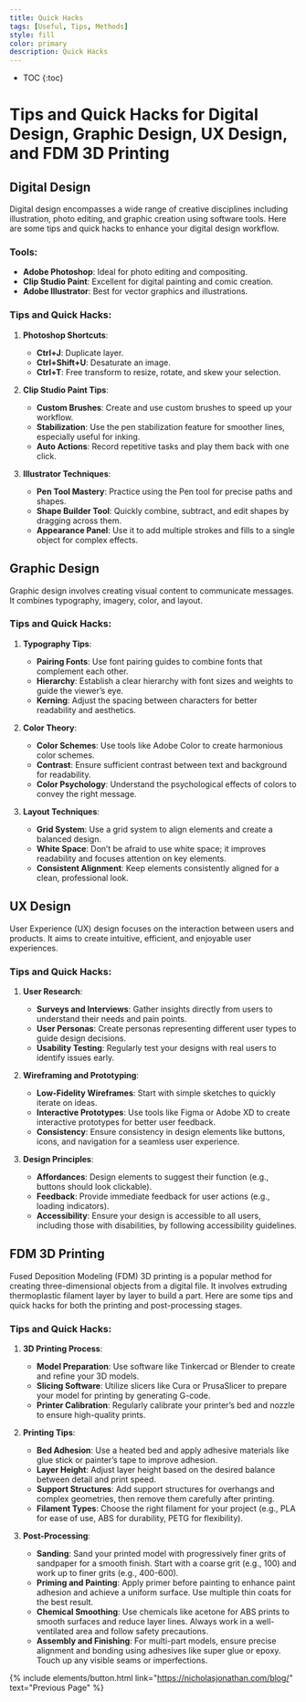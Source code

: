 ```yaml
---
title: Quick Hacks
tags: [Useful, Tips, Methods]
style: fill
color: primary
description: Quick Hacks
---
```

* TOC
{:toc}

# Tips and Quick Hacks for Digital Design, Graphic Design, UX Design, and FDM 3D Printing

## Digital Design

Digital design encompasses a wide range of creative disciplines including illustration, photo editing, and graphic creation using software tools. Here are some tips and quick hacks to enhance your digital design workflow.

### Tools:
- **Adobe Photoshop**: Ideal for photo editing and compositing.
- **Clip Studio Paint**: Excellent for digital painting and comic creation.
- **Adobe Illustrator**: Best for vector graphics and illustrations.

### Tips and Quick Hacks:
1. **Photoshop Shortcuts**:
   - **Ctrl+J**: Duplicate layer.
   - **Ctrl+Shift+U**: Desaturate an image.
   - **Ctrl+T**: Free transform to resize, rotate, and skew your selection.

2. **Clip Studio Paint Tips**:
   - **Custom Brushes**: Create and use custom brushes to speed up your workflow.
   - **Stabilization**: Use the pen stabilization feature for smoother lines, especially useful for inking.
   - **Auto Actions**: Record repetitive tasks and play them back with one click.

3. **Illustrator Techniques**:
   - **Pen Tool Mastery**: Practice using the Pen tool for precise paths and shapes.
   - **Shape Builder Tool**: Quickly combine, subtract, and edit shapes by dragging across them.
   - **Appearance Panel**: Use it to add multiple strokes and fills to a single object for complex effects.

## Graphic Design

Graphic design involves creating visual content to communicate messages. It combines typography, imagery, color, and layout.

### Tips and Quick Hacks:
1. **Typography Tips**:
   - **Pairing Fonts**: Use font pairing guides to combine fonts that complement each other.
   - **Hierarchy**: Establish a clear hierarchy with font sizes and weights to guide the viewer’s eye.
   - **Kerning**: Adjust the spacing between characters for better readability and aesthetics.

2. **Color Theory**:
   - **Color Schemes**: Use tools like Adobe Color to create harmonious color schemes.
   - **Contrast**: Ensure sufficient contrast between text and background for readability.
   - **Color Psychology**: Understand the psychological effects of colors to convey the right message.

3. **Layout Techniques**:
   - **Grid System**: Use a grid system to align elements and create a balanced design.
   - **White Space**: Don’t be afraid to use white space; it improves readability and focuses attention on key elements.
   - **Consistent Alignment**: Keep elements consistently aligned for a clean, professional look.

## UX Design

User Experience (UX) design focuses on the interaction between users and products. It aims to create intuitive, efficient, and enjoyable user experiences.

### Tips and Quick Hacks:
1. **User Research**:
   - **Surveys and Interviews**: Gather insights directly from users to understand their needs and pain points.
   - **User Personas**: Create personas representing different user types to guide design decisions.
   - **Usability Testing**: Regularly test your designs with real users to identify issues early.

2. **Wireframing and Prototyping**:
   - **Low-Fidelity Wireframes**: Start with simple sketches to quickly iterate on ideas.
   - **Interactive Prototypes**: Use tools like Figma or Adobe XD to create interactive prototypes for better user feedback.
   - **Consistency**: Ensure consistency in design elements like buttons, icons, and navigation for a seamless user experience.

3. **Design Principles**:
   - **Affordances**: Design elements to suggest their function (e.g., buttons should look clickable).
   - **Feedback**: Provide immediate feedback for user actions (e.g., loading indicators).
   - **Accessibility**: Ensure your design is accessible to all users, including those with disabilities, by following accessibility guidelines.

## FDM 3D Printing

Fused Deposition Modeling (FDM) 3D printing is a popular method for creating three-dimensional objects from a digital file. It involves extruding thermoplastic filament layer by layer to build a part. Here are some tips and quick hacks for both the printing and post-processing stages.

### Tips and Quick Hacks:
1. **3D Printing Process**:
   - **Model Preparation**: Use software like Tinkercad or Blender to create and refine your 3D models.
   - **Slicing Software**: Utilize slicers like Cura or PrusaSlicer to prepare your model for printing by generating G-code.
   - **Printer Calibration**: Regularly calibrate your printer’s bed and nozzle to ensure high-quality prints.

2. **Printing Tips**:
   - **Bed Adhesion**: Use a heated bed and apply adhesive materials like glue stick or painter’s tape to improve adhesion.
   - **Layer Height**: Adjust layer height based on the desired balance between detail and print speed.
   - **Support Structures**: Add support structures for overhangs and complex geometries, then remove them carefully after printing.
   - **Filament Types**: Choose the right filament for your project (e.g., PLA for ease of use, ABS for durability, PETG for flexibility).

3. **Post-Processing**:
   - **Sanding**: Sand your printed model with progressively finer grits of sandpaper for a smooth finish. Start with a coarse grit (e.g., 100) and work up to finer grits (e.g., 400-600).
   - **Priming and Painting**: Apply primer before painting to enhance paint adhesion and achieve a uniform surface. Use multiple thin coats for the best result.
   - **Chemical Smoothing**: Use chemicals like acetone for ABS prints to smooth surfaces and reduce layer lines. Always work in a well-ventilated area and follow safety precautions.
   - **Assembly and Finishing**: For multi-part models, ensure precise alignment and bonding using adhesives like super glue or epoxy. Touch up any visible seams or imperfections.

{% include elements/button.html link="https://nicholasjonathan.com/blog/" text="Previous Page" %}
